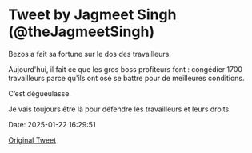 # Tweet by Jagmeet Singh (@theJagmeetSingh)

Bezos a fait sa fortune sur le dos des travailleurs.

Aujourd'hui, il fait ce que les gros boss profiteurs font : congédier 1700 travailleurs parce qu'ils ont osé se battre pour de meilleures conditions.

C’est dégueulasse.

Je vais toujours être là pour défendre les travailleurs et leurs droits.

Date: 2025-01-22 16:29:51

[Original Tweet](https://x.com/theJagmeetSingh/status/1882103392299802723)
